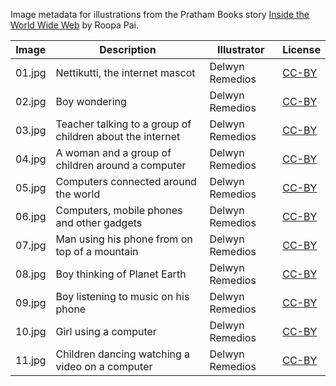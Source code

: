 Image metadata for illustrations from the Pratham Books story [Inside the World Wide Web](https://storyweaver.org.in/stories/5205-inside-the-world-wide-web) by Roopa Pai.

Image | Description | Illustrator | License
----- | ----------- | ----------- | -------
01.jpg | Nettikutti, the internet mascot | Delwyn Remedios | [CC-BY](https://creativecommons.org/licenses/by/4.0/)
02.jpg | Boy wondering | Delwyn Remedios | [CC-BY](https://creativecommons.org/licenses/by/4.0/)
03.jpg | Teacher talking to a group of children about the internet | Delwyn Remedios | [CC-BY](https://creativecommons.org/licenses/by/4.0/)
04.jpg | A woman and a group of children around a computer | Delwyn Remedios | [CC-BY](https://creativecommons.org/licenses/by/4.0/)
05.jpg | Computers connected around the world | Delwyn Remedios | [CC-BY](https://creativecommons.org/licenses/by/4.0/)
06.jpg | Computers, mobile phones and other gadgets | Delwyn Remedios | [CC-BY](https://creativecommons.org/licenses/by/4.0/)
07.jpg | Man using his phone from on top of a mountain | Delwyn Remedios | [CC-BY](https://creativecommons.org/licenses/by/4.0/)
08.jpg | Boy thinking of Planet Earth | Delwyn Remedios | [CC-BY](https://creativecommons.org/licenses/by/4.0/)
09.jpg | Boy listening to music on his phone  | Delwyn Remedios | [CC-BY](https://creativecommons.org/licenses/by/4.0/)
10.jpg | Girl using a computer | Delwyn Remedios | [CC-BY](https://creativecommons.org/licenses/by/4.0/)
11.jpg | Children dancing watching a video on a computer  | Delwyn Remedios | [CC-BY](https://creativecommons.org/licenses/by/4.0/)
